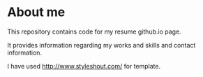 # About me

This repository contains code for my resume github.io page.

It provides information regarding my works and skills and contact information.

I have used http://www.styleshout.com/ for template.
